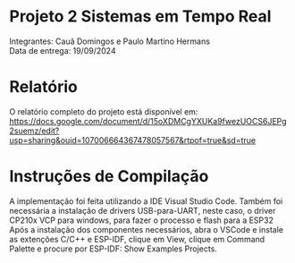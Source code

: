 # Projeto 2 Sistemas em Tempo Real

Integrantes: Cauã Domingos e Paulo Martino Hermans<br>
Data de entrega: 19/09/2024<br>

# Relatório

O relatório completo do projeto está disponível em: https://docs.google.com/document/d/15oXDMCgYXUKa9fwezUOCS6JEPg2suemz/edit?usp=sharing&ouid=107006664367478057567&rtpof=true&sd=true

# Instruções de Compilação

A implementação foi feita utilizando a IDE Visual Studio Code. Também foi necessária a instalação de drivers USB-para-UART, neste caso, o driver CP210x VCP para windows, para fazer o processo e flash para a ESP32<br>
Após a instalação dos componentes necessários, abra o VSCode e instale as extenções C/C++ e ESP-IDF, clique em View, clique em Command Palette e procure por ESP-IDF: Show Examples Projects.

